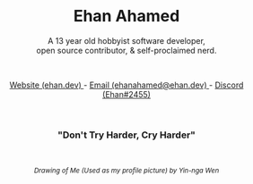 <br />
<h1 align="center"> Ehan Ahamed </h1>
<p align="center"> A 13 year old hobbyist software developer, <br /> open source contributor, & self-proclaimed nerd. </p>
<br />
<p align="center"> <a href="https://ehan.dev/"> Website (ehan.dev) </a> - <a href="mailto:ehanahamed@ehan.dev?"> Email (ehanahamed@ehan.dev) </a> - <a href="https://discord.com/users/951982294787301436"> Discord (Ehan#2455) </a> </p>

<br />
<h3 align="center"> "Don't Try Harder, Cry Harder" </h2>

<br />
<p align="center"> <sub> <i> Drawing of Me (Used as my profile picture) by Yin-nga Wen </i> </sub> </p>
<br />
